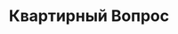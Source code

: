 --- 
title: "Квартирный Вопрос" 
site: "" 
town: "Евпатория" 
tel: ["+38 06569 70272, +38 066 1177030"] 
address: "Россия, АР Крым, улица Интернациональная, д. 146А" 
mail: "" 
--- 